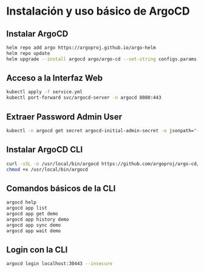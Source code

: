 # Instalación y uso básico de ArgoCD

## **Instalar ArgoCD**
```bash
helm repo add argo https://argoproj.github.io/argo-helm
helm repo update
helm upgrade --install argocd argo/argo-cd --set-string configs.params."server\.disable\.auth"=true --version 7.1.1 --create-namespace -n argocd
```

## **Acceso a la Interfaz Web**
```bash
kubectl apply -f service.yml
kubectl port-forward svc/argocd-server -n argocd 8080:443
```

## **Extraer Password Admin User**
```bash
kubectl -n argocd get secret argocd-initial-admin-secret -o jsonpath="{.data.password}" | base64 -d; echo
```

## **Instalar ArgoCD CLI**
```bash
curl -sSL -o /usr/local/bin/argocd https://github.com/argoproj/argo-cd/releases/download/v2.11.2/argocd-linux-amd64
chmod +x /usr/local/bin/argocd
```

## **Comandos básicos de la CLI**
```bash
argocd help
argocd app list
argocd app get demo
argocd app history demo
argocd app sync demo
argocd app wait demo
```

## **Login con la CLI**
```bash
argocd login localhost:30443 --insecure
```
